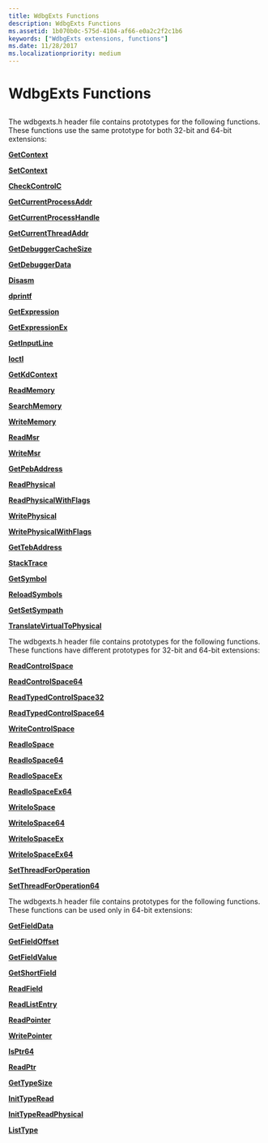 ```yaml
---
title: WdbgExts Functions
description: WdbgExts Functions
ms.assetid: 1b070b0c-575d-4104-af66-e0a2c2f2c1b6
keywords: ["WdbgExts extensions, functions"]
ms.date: 11/28/2017
ms.localizationpriority: medium
---
```


# WdbgExts Functions


## <span id="ddk_wdbgexts_functions_dbwx"></span><span id="DDK_WDBGEXTS_FUNCTIONS_DBWX"></span>


The wdbgexts.h header file contains prototypes for the following functions. These functions use the same prototype for both 32-bit and 64-bit extensions:

[**GetContext**](https://docs.microsoft.com/previous-versions/windows/hardware/previsioning-framework/ff545736(v=vs.85))

[**SetContext**](https://docs.microsoft.com/previous-versions/windows/hardware/previsioning-framework/ff556644(v=vs.85))

[**CheckControlC**](https://docs.microsoft.com/windows-hardware/drivers/ddi/content/wdbgexts/nc-wdbgexts-pwindbg_check_control_c)

[**GetCurrentProcessAddr**](https://docs.microsoft.com/windows-hardware/drivers/ddi/content/wdbgexts/nf-wdbgexts-getcurrentprocessaddr)

[**GetCurrentProcessHandle**](https://docs.microsoft.com/windows-hardware/drivers/ddi/content/dbgeng/nf-dbgeng-idebugsystemobjects-getcurrentprocesshandle)

[**GetCurrentThreadAddr**](https://docs.microsoft.com/windows-hardware/drivers/ddi/content/wdbgexts/nf-wdbgexts-getcurrentthreadaddr)

[**GetDebuggerCacheSize**](https://docs.microsoft.com/windows-hardware/drivers/ddi/content/wdbgexts/nf-wdbgexts-getdebuggercachesize)

[**GetDebuggerData**](https://docs.microsoft.com/windows-hardware/drivers/ddi/content/wdbgexts/nf-wdbgexts-getdebuggerdata)

[**Disasm**](https://docs.microsoft.com/windows-hardware/drivers/ddi/content/wdbgexts/nc-wdbgexts-pwindbg_disasm)

[**dprintf**](https://docs.microsoft.com/windows-hardware/drivers/ddi/content/wdbgexts/nc-wdbgexts-pwindbg_output_routine)

[**GetExpression**](https://docs.microsoft.com/windows-hardware/drivers/ddi/content/wdbgexts/nc-wdbgexts-pwindbg_get_expression)

[**GetExpressionEx**](https://docs.microsoft.com/windows-hardware/drivers/ddi/content/wdbgexts/nf-wdbgexts-getexpressionex)

[**GetInputLine**](https://docs.microsoft.com/windows-hardware/drivers/ddi/content/wdbgexts/nf-wdbgexts-getinputline)

[**Ioctl**](https://docs.microsoft.com/windows-hardware/drivers/ddi/content/wdbgexts/nc-wdbgexts-pwindbg_ioctl_routine)

[**GetKdContext**](https://docs.microsoft.com/windows-hardware/drivers/ddi/content/wdbgexts/nf-wdbgexts-getkdcontext)

[**ReadMemory**](https://docs.microsoft.com/previous-versions/windows/hardware/previsioning-framework/ff554287(v=vs.85))

[**SearchMemory**](https://docs.microsoft.com/windows-hardware/drivers/ddi/content/wdbgexts/nf-wdbgexts-searchmemory)

[**WriteMemory**](https://docs.microsoft.com/previous-versions/windows/hardware/previsioning-framework/ff561420(v=vs.85))

[**ReadMsr**](https://docs.microsoft.com/windows-hardware/drivers/ddi/content/wdbgexts/nf-wdbgexts-readmsr)

[**WriteMsr**](https://docs.microsoft.com/windows-hardware/drivers/ddi/content/wdbgexts/nf-wdbgexts-writemsr)

[**GetPebAddress**](https://docs.microsoft.com/windows-hardware/drivers/ddi/content/wdbgexts/nf-wdbgexts-getpebaddress)

[**ReadPhysical**](https://docs.microsoft.com/windows-hardware/drivers/ddi/content/wdbgexts/nf-wdbgexts-readphysical)

[**ReadPhysicalWithFlags**](https://docs.microsoft.com/windows-hardware/drivers/ddi/content/wdbgexts/nf-wdbgexts-readphysicalwithflags)

[**WritePhysical**](https://docs.microsoft.com/windows-hardware/drivers/ddi/content/wdbgexts/nf-wdbgexts-writephysical)

[**WritePhysicalWithFlags**](https://docs.microsoft.com/windows-hardware/drivers/ddi/content/wdbgexts/nf-wdbgexts-writephysicalwithflags)

[**GetTebAddress**](https://docs.microsoft.com/windows-hardware/drivers/ddi/content/wdbgexts/nf-wdbgexts-gettebaddress)

[**StackTrace**](https://docs.microsoft.com/windows-hardware/drivers/ddi/content/wdbgexts/nc-wdbgexts-pwindbg_stacktrace_routine)

[**GetSymbol**](https://docs.microsoft.com/windows-hardware/drivers/ddi/content/wdbgexts/nc-wdbgexts-pwindbg_get_symbol)

[**ReloadSymbols**](https://docs.microsoft.com/windows-hardware/drivers/ddi/content/wdbgexts/nf-wdbgexts-reloadsymbols)

[**GetSetSympath**](https://docs.microsoft.com/windows-hardware/drivers/ddi/content/wdbgexts/nf-wdbgexts-getsetsympath)

[**TranslateVirtualToPhysical**](https://docs.microsoft.com/windows-hardware/drivers/ddi/content/wdbgexts/nf-wdbgexts-translatevirtualtophysical)

The wdbgexts.h header file contains prototypes for the following functions. These functions have different prototypes for 32-bit and 64-bit extensions:

[**ReadControlSpace**](https://docs.microsoft.com/windows-hardware/drivers/ddi/content/wdbgexts/nf-wdbgexts-readcontrolspace)

[**ReadControlSpace64**](https://docs.microsoft.com/windows-hardware/drivers/ddi/content/wdbgexts/nf-wdbgexts-readcontrolspace64)

[**ReadTypedControlSpace32**](https://docs.microsoft.com/previous-versions/ff554339(v=vs.85))

[**ReadTypedControlSpace64**](https://docs.microsoft.com/previous-versions/ff554341(v=vs.85))

[**WriteControlSpace**](https://docs.microsoft.com/windows-hardware/drivers/ddi/content/wdbgexts/nf-wdbgexts-writecontrolspace)

[**ReadIoSpace**](https://docs.microsoft.com/windows-hardware/drivers/ddi/content/wdbgexts/nf-wdbgexts-readiospace)

[**ReadIoSpace64**](https://docs.microsoft.com/windows-hardware/drivers/ddi/content/wdbgexts/nf-wdbgexts-readiospace64)

[**ReadIoSpaceEx**](https://docs.microsoft.com/windows-hardware/drivers/ddi/content/wdbgexts/nf-wdbgexts-readiospaceex)

[**ReadIoSpaceEx64**](https://docs.microsoft.com/windows-hardware/drivers/ddi/content/wdbgexts/nf-wdbgexts-readiospaceex64)

[**WriteIoSpace**](https://docs.microsoft.com/windows-hardware/drivers/ddi/content/wdbgexts/nf-wdbgexts-writeiospace)

[**WriteIoSpace64**](https://docs.microsoft.com/windows-hardware/drivers/ddi/content/wdbgexts/nf-wdbgexts-writeiospace64)

[**WriteIoSpaceEx**](https://docs.microsoft.com/windows-hardware/drivers/ddi/content/wdbgexts/nf-wdbgexts-writeiospaceex)

[**WriteIoSpaceEx64**](https://docs.microsoft.com/windows-hardware/drivers/ddi/content/wdbgexts/nf-wdbgexts-writeiospaceex64)

[**SetThreadForOperation**](https://docs.microsoft.com/windows-hardware/drivers/ddi/content/wdbgexts/nf-wdbgexts-setthreadforoperation)

[**SetThreadForOperation64**](https://docs.microsoft.com/windows-hardware/drivers/ddi/content/wdbgexts/nf-wdbgexts-setthreadforoperation64)

The wdbgexts.h header file contains prototypes for the following functions. These functions can be used only in 64-bit extensions:

[**GetFieldData**](https://docs.microsoft.com/windows-hardware/drivers/ddi/content/wdbgexts/nf-wdbgexts-getfielddata)

[**GetFieldOffset**](https://docs.microsoft.com/windows-hardware/drivers/ddi/content/dbgeng/nf-dbgeng-idebugsymbols-getfieldoffset)

[**GetFieldValue**](https://docs.microsoft.com/windows-hardware/drivers/ddi/content/wdbgexts/nf-wdbgexts-getfieldvalue)

[**GetShortField**](https://docs.microsoft.com/windows-hardware/drivers/ddi/content/wdbgexts/nf-wdbgexts-getshortfield)

[**ReadField**](https://docs.microsoft.com/previous-versions/ff553539(v=vs.85))

[**ReadListEntry**](https://docs.microsoft.com/windows-hardware/drivers/ddi/content/wdbgexts/nf-wdbgexts-readlistentry)

[**ReadPointer**](https://docs.microsoft.com/windows-hardware/drivers/ddi/content/wdbgexts/nf-wdbgexts-readpointer)

[**WritePointer**](https://docs.microsoft.com/windows-hardware/drivers/ddi/content/wdbgexts/nf-wdbgexts-writepointer)

[**IsPtr64**](https://docs.microsoft.com/windows-hardware/drivers/ddi/content/wdbgexts/nf-wdbgexts-isptr64)

[**ReadPtr**](https://docs.microsoft.com/windows-hardware/drivers/ddi/content/wdbgexts/nf-wdbgexts-readptr)

[**GetTypeSize**](https://docs.microsoft.com/windows-hardware/drivers/ddi/content/wdbgexts/nf-wdbgexts-gettypesize)

[**InitTypeRead**](https://docs.microsoft.com/previous-versions/ff550953(v=vs.85))

[**InitTypeReadPhysical**](https://docs.microsoft.com/previous-versions/ff550957(v=vs.85))

[**ListType**](https://docs.microsoft.com/windows-hardware/drivers/ddi/content/wdbgexts/nf-wdbgexts-listtype)

 

 





